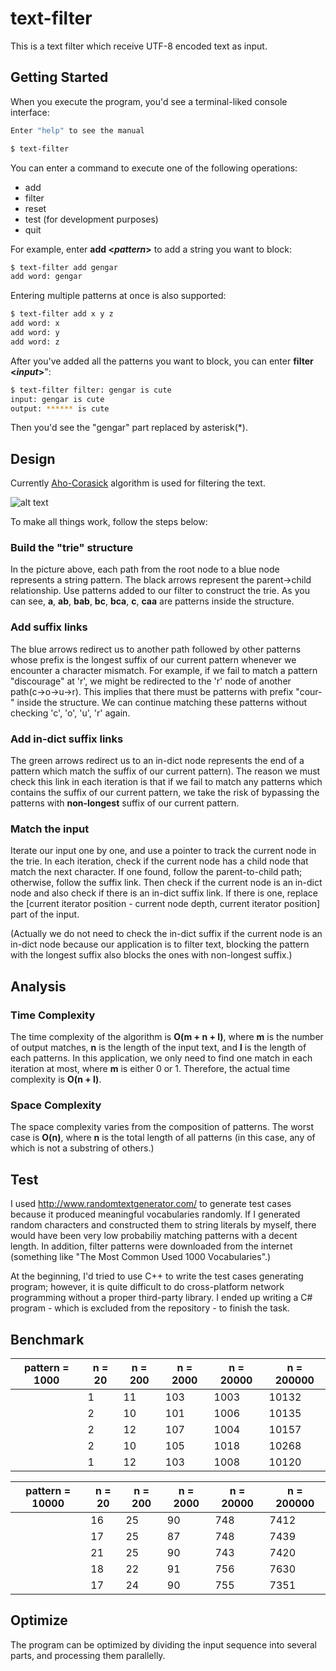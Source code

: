 # text-filter

This is a text filter which receive UTF-8 encoded text as input.

## Getting Started

When you execute the program, you'd see a terminal-liked console interface:
```bash
Enter "help" to see the manual

$ text-filter
```
You can enter a command to execute one of the following operations:
- add
- filter
- reset
- test (for development purposes)
- quit

For example, enter **add \<_pattern_\>** to add a string you want to block:
```bash
$ text-filter add gengar
add word: gengar
```
Entering multiple patterns at once is also supported:
```bash
$ text-filter add x y z
add word: x
add word: y
add word: z
```
After you've added all the patterns you want to block, you can enter **filter \<_input_\>**":
```bash
$ text-filter filter: gengar is cute
input: gengar is cute
output: ****** is cute
```
Then you'd see the "gengar" part replaced by asterisk(*).

## Design
Currently [Aho-Corasick](https://en.wikipedia.org/wiki/Aho%E2%80%93Corasick_algorithm) algorithm is used for filtering the text.

![alt text](https://upload.wikimedia.org/wikipedia/commons/6/62/Ahocorasick.svg)

To make all things work, follow the steps below:

### Build the "trie" structure
In the picture above, each path from the root node to a blue node represents a string pattern. The black arrows represent the parent→child relationship. Use patterns added to our filter to construct the trie. As you can see, **a**, **ab**, **bab**, **bc**, **bca**, **c**, **caa** are patterns inside the structure.
### Add suffix links
The blue arrows redirect us to another path followed by other patterns whose prefix is the longest suffix of our current pattern whenever we encounter a character mismatch. For example, if we fail to match a pattern "discourage" at 'r', we might be redirected to the 'r' node of another path(c→o→u→r). This implies that there must be patterns with prefix "cour-" inside the structure. We can continue matching these patterns without checking 'c', 'o', 'u', 'r' again. 
### Add in-dict suffix links
The green arrows redirect us to an in-dict node represents the end of a pattern which match the suffix of our current pattern). The reason we must check this link in each iteration is that if we fail to match any patterns which contains the suffix of our current pattern, we take the risk of bypassing the patterns with **non-longest** suffix of our current pattern.
### Match the input
Iterate our input one by one, and use a pointer to track the current node in the trie. In each iteration, check if the current node has a child node that match the next character. If one found, follow the parent-to-child path; otherwise, follow the suffix link. Then check if the current node is an in-dict node and also check if there is an in-dict suffix link. If there is one, replace the [current iterator position - current node depth, current iterator position] part of the input.

(Actually we do not need to check the in-dict suffix if the current node is an in-dict node because our application is to filter text, blocking the pattern with the longest suffix also blocks the ones with non-longest suffix.)
## Analysis
### Time Complexity
The time complexity of the algorithm is **O(m + n + l)**, where **m** is the number of output matches, **n** is the length of the input text, and **l** is the length of each patterns. In this application, we only need to find one match in each iteration at most, where **m** is either 0 or 1. Therefore, the actual time complexity is **O(n + l)**.
### Space Complexity
The space complexity varies from the composition of patterns. The worst case is **O(n)**, where **n** is the total length of all patterns (in this case, any of which is not a substring of others.)
## Test
I used http://www.randomtextgenerator.com/ to generate test cases because it produced meaningful vocabularies randomly. If I generated random characters and constructed them to string literals by myself, there would have been very low probabiliy matching patterns with a decent length. In addition, filter patterns were downloaded from the internet (something like "The Most Common Used 1000 Vocabularies".)

At the beginning, I'd tried to use C++ to write the test cases generating program; however, it is quite difficult to do cross-platform network programming without a proper third-party library. I ended up writing a C# program - which is excluded from the repository - to finish the task.
## Benchmark
| pattern = 1000  | n = 20 | n = 200 | n = 2000 | n = 20000 | n = 200000 |
|-----------------|--------|---------|----------|-----------|------------|
|                 |      1 |      11 |      103 |      1003 |      10132 |
|                 |      2 |      10 |      101 |      1006 |      10135 |
|                 |      2 |      12 |      107 |      1004 |      10157 |
|                 |      2 |      10 |      105 |      1018 |      10268 |
|                 |      1 |      12 |      103 |      1008 |      10120 |

| pattern = 10000 | n = 20 | n = 200 | n = 2000 | n = 20000 | n = 200000 |
|-----------------|--------|---------|----------|-----------|------------|
|                 |     16 |      25 |       90 |       748 |       7412 |
|                 |     17 |      25 |       87 |       748 |       7439 |
|                 |     21 |      25 |       90 |       743 |       7420 |
|                 |     18 |      22 |       91 |       756 |       7630 |
|                 |     17 |      24 |       90 |       755 |       7351 |
## Optimize
The program can be optimized by dividing the input sequence into several parts, and processing them parallelly.
